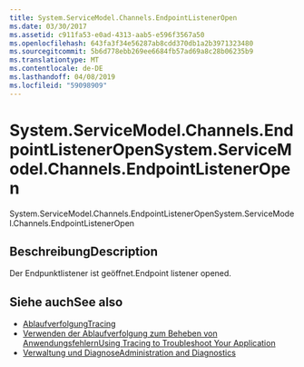 ```yaml
---
title: System.ServiceModel.Channels.EndpointListenerOpen
ms.date: 03/30/2017
ms.assetid: c911fa53-e0ad-4313-aab5-e596f3567a50
ms.openlocfilehash: 643fa3f34e56287ab8cdd370db1a2b3971323480
ms.sourcegitcommit: 5b6d778ebb269ee6684fb57ad69a8c28b06235b9
ms.translationtype: MT
ms.contentlocale: de-DE
ms.lasthandoff: 04/08/2019
ms.locfileid: "59098909"
---
```

# <a name="systemservicemodelchannelsendpointlisteneropen"></a><span data-ttu-id="cb59a-102">System.ServiceModel.Channels.EndpointListenerOpen</span><span class="sxs-lookup"><span data-stu-id="cb59a-102">System.ServiceModel.Channels.EndpointListenerOpen</span></span>
<span data-ttu-id="cb59a-103">System.ServiceModel.Channels.EndpointListenerOpen</span><span class="sxs-lookup"><span data-stu-id="cb59a-103">System.ServiceModel.Channels.EndpointListenerOpen</span></span>  
  
## <a name="description"></a><span data-ttu-id="cb59a-104">Beschreibung</span><span class="sxs-lookup"><span data-stu-id="cb59a-104">Description</span></span>  
 <span data-ttu-id="cb59a-105">Der Endpunktlistener ist geöffnet.</span><span class="sxs-lookup"><span data-stu-id="cb59a-105">Endpoint listener opened.</span></span>  
  
## <a name="see-also"></a><span data-ttu-id="cb59a-106">Siehe auch</span><span class="sxs-lookup"><span data-stu-id="cb59a-106">See also</span></span>

- [<span data-ttu-id="cb59a-107">Ablaufverfolgung</span><span class="sxs-lookup"><span data-stu-id="cb59a-107">Tracing</span></span>](../../../../../docs/framework/wcf/diagnostics/tracing/index.md)
- [<span data-ttu-id="cb59a-108">Verwenden der Ablaufverfolgung zum Beheben von Anwendungsfehlern</span><span class="sxs-lookup"><span data-stu-id="cb59a-108">Using Tracing to Troubleshoot Your Application</span></span>](../../../../../docs/framework/wcf/diagnostics/tracing/using-tracing-to-troubleshoot-your-application.md)
- [<span data-ttu-id="cb59a-109">Verwaltung und Diagnose</span><span class="sxs-lookup"><span data-stu-id="cb59a-109">Administration and Diagnostics</span></span>](../../../../../docs/framework/wcf/diagnostics/index.md)
